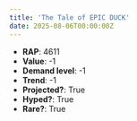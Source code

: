 ```yaml
---
title: 'The Tale of EPIC DUCK'
date: 2025-08-06T00:00:00Z
---
```

- **RAP**: 4611
- **Value**: -1
- **Demand level**: -1
- **Trend**: -1
- **Projected?**: True
- **Hyped?**: True
- **Rare?**: True
